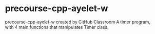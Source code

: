 # precourse-cpp-ayelet-w
precourse-cpp-ayelet-w created by GitHub Classroom
A timer program, with 4 main functions that manipulates Timer class.
